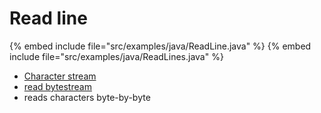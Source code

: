 # Read line


{% embed include file="src/examples/java/ReadLine.java" %}
{% embed include file="src/examples/java/ReadLines.java" %}

* [Character stream](https://docs.oracle.com/javase/tutorial/essential/io/charstreams.html)
* [read bytestream](https://docs.oracle.com/javase/tutorial/essential/io/bytestreams.html)
* reads characters byte-by-byte


